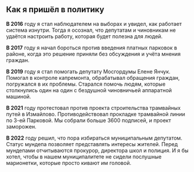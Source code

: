 ## Как я пришёл в политику

**В 2016** году  я стал наблюдателем на выборах и увидел, как работает
система изнутри. Тогда я осознал, что депутатам и чиновникам не удаётся настроить работу, которая будет полезна для людей. 

**В 2017** году я начал бороться против введения платных парковок в районе, когда это решение приняли без обсуждения и учёта мнения граждан.

**В 2019** году я стал помогать депутату Мосгордумы Елене Янчук. Помогал в контроле капремонта, обрабатывал обращения граждан, погружался в их проблемы. Старался помочь людям, которые столкнулись один на один с бездушной чиновничьей аппаратной машиной.  

**В 2021** году протестовал против проекта строительства трамвайных путей в Измайлово. Противодействовал прокладке трамвайной линии по 3-ей Парковой. Мы собрали больше 3600 подписей, и проект заморожен.

**В 2022** году решил, что пора избираться муниципальным депутатом. Статус мундепа позволяет представлять интересы жителей. Перед мундепами отчитываются прокурор, директора школ и полиция. И я бы хотел, чтобы в нашем муниципалитете не сидели послушные марионетки, которые просто кивают им головой.
